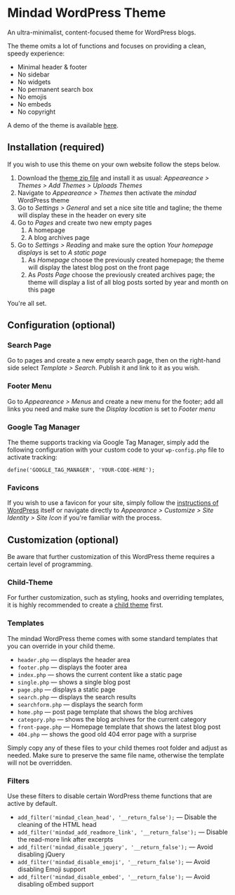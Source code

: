 # Mindad WordPress Theme
An ultra-minimalist, content-focused theme for WordPress blogs.

The theme omits a lot of functions and focuses on providing a clean, speedy experience:

- Minimal header & footer
- No sidebar
- No widgets
- No permanent search box
- No emojis
- No embeds
- No copyright

A demo of the theme is available [here](https://mindad.ch).

## Installation (required)
If you wish to use this theme on your own website follow the steps below.
1. Download the [theme zip file](https://mindad.ch/theme.zip) and install it as usual:
 _Appeareance > Themes > Add Themes > Uploads Themes_
2. Navigate to _Appeareance > Themes_ then activate the _mindad_ WordPress theme
3. Go to _Settings > General_ and set a nice site title and tagline; the theme will display these in the header on every site
4. Go to _Pages_ and create two new empty pages
   1. A homepage
   2. A blog archives page
5. Go to _Settings > Reading_ and make sure the option _Your homepage displays_ is set to _A static page_
   1. As _Homepage_ choose the previously created homepage; the theme will display the latest blog post on the front page
   2. As _Posts Page_ choose the previously created archives page; the theme will display a list of all blog posts sorted by year and month on this page

 You're all set.

## Configuration (optional)
### Search Page
Go to pages and create a new empty search page, then on the right-hand side select _Template > Search_. Publish it and link to it as you wish.

### Footer Menu
Go to _Appeareance > Menus_ and create a new menu for the footer; add all links you need and make sure the _Display location_ is set to _Footer menu_

### Google Tag Manager
The theme supports tracking via Google Tag Manager, simply add the following configuration with your custom code to your `wp-config.php` file to activate tracking:

```
define('GOOGLE_TAG_MANAGER', 'YOUR-CODE-HERE');
```

### Favicons
If you wish to use a favicon for your site, simply follow the [instructions of WordPress](https://codex.wordpress.org/Creating_a_Favicon) itself or navigate directly to _Appearance > Customize > Site Identity > Site Icon_ if you're familiar with the process.

## Customization (optional)
Be aware that further customization of this WordPress theme requires a certain level of programming.

### Child-Theme
For further customization, such as styling, hooks and overriding templates, it is highly recommended to create a [child theme](https://codex.wordpress.org/Child_Themes) first.

### Templates
The mindad WordPress theme comes with some standard templates that you can override in your child theme.

- `header.php` — displays the header area
- `footer.php` — displays the footer area
- `index.php` — shows the current content like a static page
- `single.php` — shows a single blog post
- `page.php` — displays a static page
- `search.php` — displays the search results
- `searchform.php` — displays the search form
- `home.php` — post page template that shows the blog archives
- `category.php` — shows the blog archives for the current category
- `front-page.php` — Homepage template that shows the latest blog post
- `404.php` — shows the good old 404 error page with a surprise

Simply copy any of these files to your child themes root folder and adjust as needed. Make sure to preserve the same file name, otherwise the template will not be overridden.

### Filters
Use these filters to disable certain WordPress theme functions that are active by default.

- `add_filter('mindad_clean_head', '__return_false');` — Disable the cleaning of the HTML head
- `add_filter('mindad_add_readmore_link', '__return_false');` — Disable the read-more link after excerpts
- `add_filter('mindad_disable_jquery', '__return_false');` — Avoid disabling jQuery
- `add_filter('mindad_disable_emoji', '__return_false');` — Avoid disabling Emoji support
- `add_filter('mindad_disable_embed', '__return_false');` — Avoid disabling oEmbed support